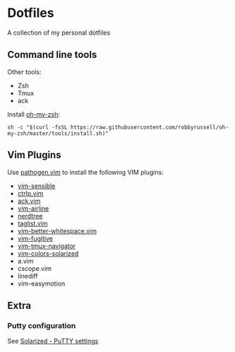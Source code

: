 # Dotfiles

A collection of my personal dotfiles

## Command line tools

Other tools:

* Zsh
* Tmux
* ack

Install [oh-my-zsh](http://ohmyz.sh/):

    sh -c "$(curl -fsSL https://raw.githubusercontent.com/robbyrussell/oh-my-zsh/master/tools/install.sh)"


## Vim Plugins

Use [pathogen.vim](https://github.com/tpope/vim-pathogen) to install the
following VIM plugins:

* [vim-sensible](https://github.com/tpope/vim-sensible)
* [ctrlp.vim](https://github.com/kien/ctrlp.vim)
* [ack.vim](https://github.com/mileszs/ack.vim)
* [vim-airline](https://github.com/vim-airline/vim-airline)
* [nerdtree](https://github.com/scrooloose/nerdtree)
* [taglist.vim](https://github.com/vim-scripts/taglist.vim)
* [vim-better-whitespace.vim](https://github.com/ntpeters/vim-better-whitespace)
* [vim-fugitive](https://github.com/tpope/vim-fugitive)
* [vim-tmux-navigator](https://github.com/christoomey/vim-tmux-navigator)
* [vim-colors-solarized](https://github.com/altercation/vim-colors-solarized)
* a.vim
* cscope.vim
* linediff
* vim-easymotion


## Extra

### Putty configuration

See [Solarized - PuTTY settings](https://github.com/altercation/solarized/tree/master/putty-colors-solarized)
